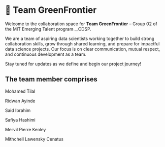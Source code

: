 # 🌿 Team GreenFrontier

Welcome to the collaboration space for **Team GreenFrontier** – Group 02 of the
MIT Emerging Talent program __CDSP.

We are a team of aspiring data scientists working together to build strong
 collaboration skills, grow through shared learning, and prepare for
  impactful data science projects. Our focus is on clear communication,
   mutual respect, and continuous development as a team.

Stay tuned for updates as we define and begin our project journey!

## The team member comprises

Mohamed Tilal

Ridwan Ayinde

Said Ibrahim

Safiya Hashimi

Mervil Pierre Kenley

Mithchell Lawensky Cenatus
